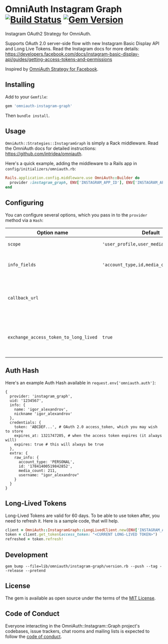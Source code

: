 # OmniAuth Instagram Graph &nbsp;[![Build Status](https://secure.travis-ci.org/jetrockets/omniauth-instagram-graph.svg?branch=master)](https://travis-ci.org/jetrockets/omniauth-instagram-graph) [![Gem Version](https://img.shields.io/gem/v/omniauth-instagram-graph.svg)](https://rubygems.org/gems/omniauth-instagram-graph)

Instagram OAuth2 Strategy for OmniAuth.

Supports OAuth 2.0 server-side flow with new Instagram Basic Display API and Long Live Tokens. Read the Instagram docs for more details: https://developers.facebook.com/docs/instagram-basic-display-api/guides/getting-access-tokens-and-permissions

Inspired by [OmniAuth Strategy for Facebook](https://github.com/simi/omniauth-facebook).

## Installing

Add to your `Gemfile`:

```ruby
gem 'omniauth-instagram-graph'
```

Then `bundle install`.

## Usage

`OmniAuth::Strategies::InstagramGraph` is simply a Rack middleware. Read the OmniAuth docs for detailed instructions: https://github.com/intridea/omniauth.

Here's a quick example, adding the middleware to a Rails app in `config/initializers/omniauth.rb`:

```ruby
Rails.application.config.middleware.use OmniAuth::Builder do
  provider :instagram_graph, ENV['INSTAGRAM_APP_ID'], ENV['INSTAGRAM_APP_SECRET']
end
```

## Configuring

You can configure several options, which you pass in to the `provider` method via a `Hash`:

| Option name                         | Default                              | Description                                                                                                                    |
|-------------------------------------|--------------------------------------|---------------------------------------------------------------------------------------------------------------------------------------------------------------------------------------------------------------------------------------------------------------------------|
| `scope`                               | `'user_profile,user_media'`          | A comma-separated list of permissions you want to request from the user.                                                                                                                                                                                                  |
| `info_fields`                         | `'account_type,id,media_count,username'` | A comma-separated list of fields should be returned when getting the user's info (see more https://developers.facebook.com/docs/instagram-basic-display-api/reference/user).                                                                                              |
| `callback_url`                        |                                      | Specify a custom callback URL used during the server-side flow. Note this must be allowed by your app configuration on Facebook (see 'Valid OAuth redirect URIs' under the 'Basic Display' settings section in the configuration for your Facebook app for more details). |
| `exchange_access_token_to_long_lived` | `true`                                 | Should `access_token` be exchanged to a Long-Lived token during callback phase of OmniAuth (see more about Long-Lived tokens here: https://developers.facebook.com/docs/instagram-basic-display-api/guides/long-lived-access-tokens)                                      |


## Auth Hash

Here's an example Auth Hash available in `request.env['omniauth.auth']`:

```
{
  provider: 'instagram_graph',
  uid: '1234567',
  info: {
    name: 'igor_alexandrov',
    nickname 'igor_alexandrov'
  },
  credentials: {
    token: 'ABCDEF...', # OAuth 2.0 access_token, which you may wish to store
    expires_at: 1321747205, # when the access token expires (it always will)
    expires: true # this will always be true
  },
  extra: {
    raw_info: {
      account_type: 'PERSONAL',
      id: '17841400519842852',
      media_count: 211,
      username: "igor_alexandrov"
    }
  }
}
```

## Long-Lived Tokens

Long-Lived Tokens are valid for 60 days. To be able to use token after, you need to refresh it. Here is a sample code, that will help.


``` ruby
client = OmniAuth::InstagramGraph::LongLivedClient.new(ENV['INSTAGRAM_APP_ID'], ENV['INSTAGRAM_APP_SECRET'])
token = client.get_token(access_token: "<CURRENT LONG-LIVED TOKEN>")
refreshed = token.refresh!
```

## Development

```
gem bump --file=lib/omniauth/instagram-graph/version.rb --push --tag --release --pretend
```

## License

The gem is available as open source under the terms of the [MIT License](https://opensource.org/licenses/MIT).

## Code of Conduct

Everyone interacting in the OmniAuth::Instagram::Graph project's codebases, issue trackers, chat rooms and mailing lists is expected to follow the [code of conduct](https://github.com/[USERNAME]/omniauth-instagram-graph/blob/master/CODE_OF_CONDUCT.md).
